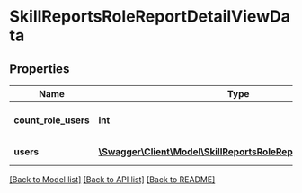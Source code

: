# SkillReportsRoleReportDetailViewData

## Properties
Name | Type | Description | Notes
------------ | ------------- | ------------- | -------------
**count_role_users** | **int** | How many users have this role | 
**users** | [**\Swagger\Client\Model\SkillReportsRoleReportDetailViewUsers**](SkillReportsRoleReportDetailViewUsers.md) | Users info objects | 

[[Back to Model list]](../README.md#documentation-for-models) [[Back to API list]](../README.md#documentation-for-api-endpoints) [[Back to README]](../README.md)


